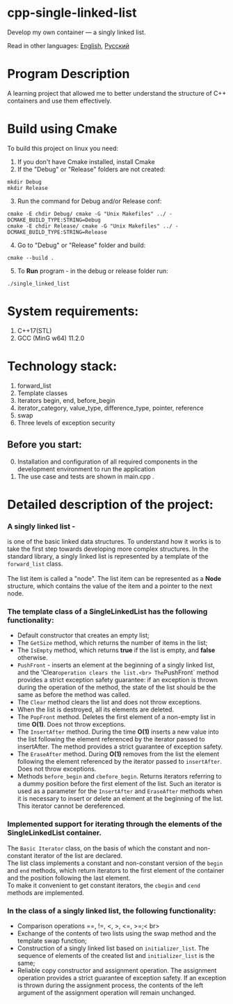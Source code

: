 # cpp-single-linked-list
Develop my own container — a singly linked list.

Read in other languages: [English](README.md), [Русский](README.RUS.md)<br>

# Program Description
A learning project that allowed me to better understand the structure of C++ containers and use them effectively.<br>

# Build using Cmake
To build this project on linux you need:<br>
1) If you don't have Cmake installed, install Cmake<br>
2) If the "Debug" or "Release" folders are not created:<br>

```
mkdir Debug
mkdir Release
```
3) Run the command for Debug and/or Release conf:<br>

```
cmake -E chdir Debug/ cmake -G "Unix Makefiles" ../ -DCMAKE_BUILD_TYPE:STRING=Debug
cmake -E chdir Release/ cmake -G "Unix Makefiles" ../ -DCMAKE_BUILD_TYPE:STRING=Release 
```
4) Go to "Debug" or "Release" folder and build:<br>

```
cmake --build .
```

5) To **Run** program - in the debug or release folder run:<br>

```
./single_linked_list
```
# System requirements:
  1. C++17(STL)
  2. GCC (MinG w64) 11.2.0  

# Technology stack:
  1. forward_list <br>
  2. Template classes<br>
  3. Iterators begin, end, before_begin <br>
  4. iterator_category, value_type, difference_type, pointer, reference<br>
  5. swap<br>
  6. Three levels of exception security<br>

## Before you start:
  0. Installation and configuration of all required components in the development environment to run the application<br>
  1. The use case and tests are shown in main.cpp .<br>

# Detailed description of the project:
### A singly linked list -
is one of the basic linked data structures. To understand how it works is to take the first step towards developing more complex structures. In the standard library, a singly linked list is represented by a template of the `forward_list` class.<br>
<br>
The list item is called a "node". The list item can be represented as a **Node** structure, which contains the value of the item and a pointer to the next node. <br>

### The template class of a SingleLinkedList<Type> has the following functionality:
 - Default constructor that creates an empty list;<br>
 - The `GetSize` method, which returns the number of items in the list;<br>
 - The `IsEmpty` method, which returns **true** if the list is empty, and **false** otherwise.<br>
 - `PushFront` - inserts an element at the beginning of a singly linked list, and the 'Clear` operation clears the list.<br>
The `PushFront` method provides a strict exception safety guarantee: if an exception is thrown during the operation of the method, the state of the list should be the same as before the method was called.<br>
 - The `Clear` method clears the list and does not throw exceptions. <br>
 - When the list is destroyed, all its elements are deleted.<br>
 - The `PopFront` method. Deletes the first element of a non-empty list in time **O(1)**. Does not throw exceptions.<br>
 - The `InsertAfter` method. During the time **O(1)** inserts a new value into the list following the element referenced by the iterator passed to insertAfter. The method provides a strict guarantee of exception safety.<br>
 - The `EraseAfter` method. During **O(1)** removes from the list the element following the element referenced by the iterator passed to `insertAfter`. Does not throw exceptions.<br>
 - Methods `before_begin` and `cbefore_begin`. Returns iterators referring to a dummy position before the first element of the list. Such an iterator is used as a parameter for the `InsertAfter` and `EraseAfter` methods when it is necessary to insert or delete an element at the beginning of the list. This iterator cannot be dereferenced.<br>

### Implemented support for iterating through the elements of the SingleLinkedList container.
The `Basic Iterator` class, on the basis of which the constant and non-constant iterator of the list are declared.<br>
The list class implements a constant and non-constant version of the `begin` and `end` methods, which return iterators to the first element of the container and the position following the last element.<br>
To make it convenient to get constant iterators, the `cbegin` and `cend` methods are implemented.<br>

### In the class of a singly linked list, the following functionality:
- Comparison operations ==, !=, <, >, <=, >=;< br>
- Exchange of the contents of two lists using the swap method and the template swap function;<br>
- Construction of a singly linked list based on `initializer_list`. The sequence of elements of the created list and `initializer_list` is the same;<br>
- Reliable copy constructor and assignment operation. The assignment operation provides a strict guarantee of exception safety. If an exception is thrown during the assignment process, the contents of the left argument of the assignment operation will remain unchanged.<br>